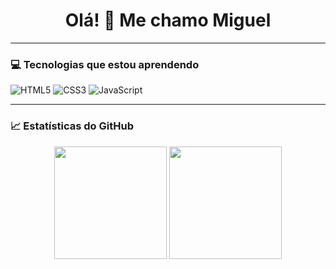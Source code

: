 <h1 align="center">Olá! 👋 Me chamo Miguel</h1>

---

### 💻 Tecnologias que estou aprendendo

![HTML5](https://img.shields.io/badge/HTML5-E34F26?style=for-the-badge&logo=html5&logoColor=white)
![CSS3](https://img.shields.io/badge/CSS3-1572B6?style=for-the-badge&logo=css3&logoColor=white)
![JavaScript](https://img.shields.io/badge/JavaScript-F7DF1E?style=for-the-badge&logo=javascript&logoColor=black)

---

### 📈 Estatísticas do GitHub

<div align="center">
  <img height="180em" src="https://github-readme-stats.vercel.app/api?username=MiguelAR098&show_icons=true&theme=github_dark" />
  <img height="180em" src="https://github-readme-stats.vercel.app/api/top-langs/?username=MiguelAR098&layout=compact&theme=github_dark" />
</div>

